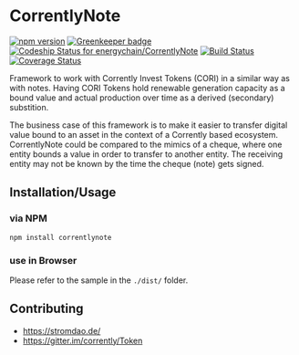 # CorrentlyNote
[![npm version](https://badge.fury.io/js/correntlynote.svg)](https://badge.fury.io/js/correntlynote) [![Greenkeeper badge](https://badges.greenkeeper.io/energychain/CorrentlyNote.svg)](https://greenkeeper.io/)
[ ![Codeship Status for energychain/CorrentlyNote](https://app.codeship.com/projects/c8ff01f0-a59b-0136-c3e5-566495418824/status?branch=master)](https://app.codeship.com/projects/308079)
[![Build Status](https://travis-ci.org/energychain/CorrentlyNote.svg?branch=master)](https://travis-ci.org/energychain/CorrentlyNote)
[![Coverage Status](https://coveralls.io/repos/github/energychain/CorrentlyNote/badge.svg?branch=master)](https://coveralls.io/github/energychain/CorrentlyNote?branch=master)

Framework to work with Corrently Invest Tokens (CORI) in a similar way as with notes. Having CORI Tokens hold renewable generation capacity as a bound value and actual production over time as a derived (secondary) substition.

The business case of this framework is to make it easier to transfer digital value bound to an asset in the context of a Corrently based ecosystem. CorrentlyNote could be compared to the mimics of a cheque, where one entity bounds a value in order to transfer to another entity. The receiving entity may not be known by the time the cheque (note) gets signed.


## Installation/Usage
### via NPM
```
npm install correntlynote
```
### use in Browser
Please refer to the sample in the `./dist/` folder.

## Contributing
- https://stromdao.de/
- https://gitter.im/corrently/Token
